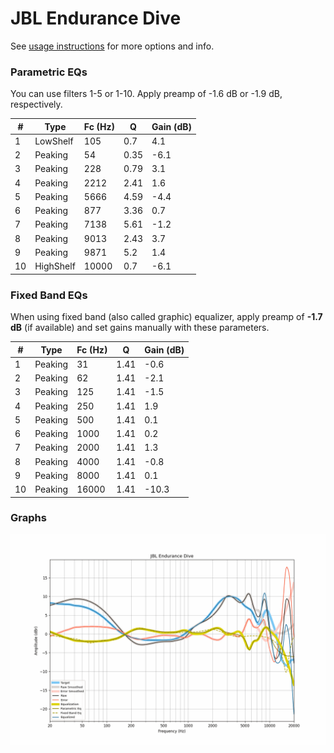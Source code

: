 # JBL Endurance Dive
See [usage instructions](https://github.com/jaakkopasanen/AutoEq#usage) for more options and info.

### Parametric EQs
You can use filters 1-5 or 1-10. Apply preamp of -1.6 dB or -1.9 dB, respectively.

|   # | Type      |   Fc (Hz) |    Q |   Gain (dB) |
|-----|-----------|-----------|------|-------------|
|   1 | LowShelf  |       105 | 0.7  |         4.1 |
|   2 | Peaking   |        54 | 0.35 |        -6.1 |
|   3 | Peaking   |       228 | 0.79 |         3.1 |
|   4 | Peaking   |      2212 | 2.41 |         1.6 |
|   5 | Peaking   |      5666 | 4.59 |        -4.4 |
|   6 | Peaking   |       877 | 3.36 |         0.7 |
|   7 | Peaking   |      7138 | 5.61 |        -1.2 |
|   8 | Peaking   |      9013 | 2.43 |         3.7 |
|   9 | Peaking   |      9871 | 5.2  |         1.4 |
|  10 | HighShelf |     10000 | 0.7  |        -6.1 |

### Fixed Band EQs
When using fixed band (also called graphic) equalizer, apply preamp of **-1.7 dB** (if available) and set gains manually with these parameters.

|   # | Type    |   Fc (Hz) |    Q |   Gain (dB) |
|-----|---------|-----------|------|-------------|
|   1 | Peaking |        31 | 1.41 |        -0.6 |
|   2 | Peaking |        62 | 1.41 |        -2.1 |
|   3 | Peaking |       125 | 1.41 |        -1.5 |
|   4 | Peaking |       250 | 1.41 |         1.9 |
|   5 | Peaking |       500 | 1.41 |         0.1 |
|   6 | Peaking |      1000 | 1.41 |         0.2 |
|   7 | Peaking |      2000 | 1.41 |         1.3 |
|   8 | Peaking |      4000 | 1.41 |        -0.8 |
|   9 | Peaking |      8000 | 1.41 |         0.1 |
|  10 | Peaking |     16000 | 1.41 |       -10.3 |

### Graphs
![](./JBL%20Endurance%20Dive.png)
